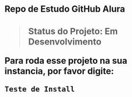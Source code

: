 <h1> Repo de Estudo GitHub Alura <h1>

> Status do Projeto: Em Desenvolvimento

Para roda esse projeto na sua instancia, por favor digite:

```
Teste de Install
```
